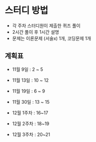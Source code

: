 # 스터디 방법
- 각 주차 스터디원이 제출한 퀴즈 풀이
- 2시간 풀이 후 1시간 설명
- 문제는 이론문제 (서술x) 1개, 코딩문제 1개


## 계획표

- 11월 9일 : 2 ~ 5 

- 11월 13일 : 10 ~ 12 

- 11월 19일 : 6 ~ 9 

- 11월 30일 : 13 ~ 15 

- 12월 1주차 : 16~17 

- 12월 2주차 : 18~19

- 12월 3주차 : 20~21
